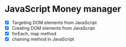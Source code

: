 # JavaScript Money manager

- [x] Targeting DOM elements from JavaScript
- [x] Creating DOM elements from JavaScript
- [x] forEach, map method
- [x] chaining method in JavaScript